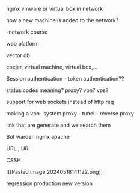 nginx
vmware or virtual box in network

how a new machine is added to the network? 

-network course

web platform

vector db

cocjer, virtual machine, virtual box,...

Session authentication - token authentication??

status codes meaning? 
proxy?
vpn?
vps?

support for web sockets instead of http req

making a vpn- system proxy - tunel - reverse proxy

link that are generate and we search them 

Bot warden
nginx
apache

URL , URI



CSSH


![[Pasted image 20240518141122.png]]

regression production new version